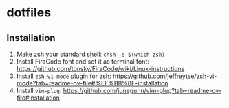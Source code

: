 # dotfiles

## Installation

1. Make zsh your standard shell: `chsh -s $(which zsh)`
1. Install FiraCode font and set it as terminal font: https://github.com/tonsky/FiraCode/wiki/Linux-instructions
1. Install `zsh-vi-mode` plugin for zsh: https://github.com/jeffreytse/zsh-vi-mode?tab=readme-ov-file#%EF%B8%8F-installation
1. Install `vim-plug`: https://github.com/junegunn/vim-plug?tab=readme-ov-file#installation
